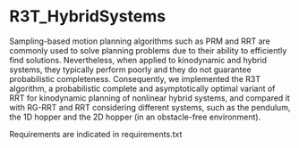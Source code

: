 # R3T_HybridSystems

Sampling-based motion planning algorithms such as PRM and RRT are commonly used to solve planning problems due to their ability to efficiently find solutions. Nevertheless, when applied to kinodynamic and hybrid systems, they typically perform poorly and they do not guarantee probabilistic completeness. Consequently, we implemented the R3T algorithm, a probabilistic complete and asymptotically optimal variant of RRT for kinodynamic planning of nonlinear hybrid systems, and compared it with RG-RRT and RRT considering different systems, such as the pendulum, the 1D hopper and the 2D hopper (in an obstacle-free environment).

Requirements are indicated in requirements.txt
